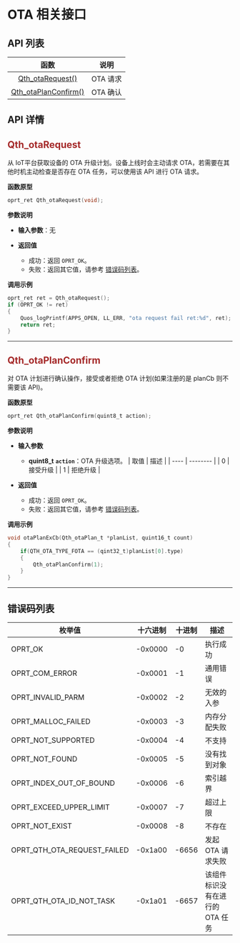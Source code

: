 # OTA 相关接口

## **API 列表**

|                    函数                     |   说明   |
| :-----------------------------------------: | :------: |
|     [Qth_otaRequest()](#Qth_otaRequest)     | OTA 请求 |
| [Qth_otaPlanConfirm()](#Qth_otaPlanConfirm) | OTA 确认 |

## **API 详情**

<span id="Qth_otaRequest"></span>

## <span style="color:#A52A2A">**Qth_otaRequest**</span>

从 IoT平台获取设备的 OTA 升级计划。设备上线时会主动请求 OTA，若需要在其他时机主动检查是否存在 OTA 任务，可以使用该 API 进行 OTA 请求。

**函数原型**

```c
oprt_ret Qth_otaRequest(void);
```

**参数说明**

- **输入参数**：无

- **返回值**
  - 成功：返回 `OPRT_OK`。
  - 失败：返回其它值，请参考 [错误码列表](#ERROR_CODE)。

**调用示例**

```c
oprt_ret ret = Qth_otaRequest();
if (OPRT_OK != ret)
{
    Quos_logPrintf(APPS_OPEN, LL_ERR, "ota request fail ret:%d", ret);
    return ret;
}
```

---

<span id="Qth_otaPlanConfirm"></span>

## <span style="color:#A52A2A">**Qth_otaPlanConfirm**</span>

对 OTA 计划进行确认操作，接受或者拒绝 OTA 计划(如果注册的是 planCb 则不需要该 API)。

**函数原型**

```c
oprt_ret Qth_otaPlanConfirm(quint8_t action);
```

**参数说明**

- **输入参数**

  - **quint8_t** **`action`**：OTA 升级选项。
    | 取值 | 描述     |
    | ---- | -------- |
    | 0    | 接受升级 |
    | 1    | 拒绝升级 |

- **返回值**
  - 成功：返回 `OPRT_OK`。
  - 失败：返回其它值，请参考 [错误码列表](#ERROR_CODE)。

**调用示例**

```c
void otaPlanExCb(Qth_otaPlan_t *planList, quint16_t count)
{
    if(QTH_OTA_TYPE_FOTA == (qint32_t)planList[0].type)
    {
        Qth_otaPlanConfirm(1);
    }
}
```

---

<span id="ERROR_CODE"> </span>

## **错误码列表**

| 枚举值                      | 十六进制 | 十进制 | 描述                            |
| --------------------------- | -------- | ------ | ------------------------------- |
| OPRT_OK                     | -0x0000  | -0     | 执行成功                        |
| OPRT_COM_ERROR              | -0x0001  | -1     | 通用错误                        |
| OPRT_INVALID_PARM           | -0x0002  | -2     | 无效的入参                      |
| OPRT_MALLOC_FAILED          | -0x0003  | -3     | 内存分配失败                    |
| OPRT_NOT_SUPPORTED          | -0x0004  | -4     | 不支持                          |
| OPRT_NOT_FOUND              | -0x0005  | -5     | 没有找到对象                    |
| OPRT_INDEX_OUT_OF_BOUND     | -0x0006  | -6     | 索引越界                        |
| OPRT_EXCEED_UPPER_LIMIT     | -0x0007  | -7     | 超过上限                        |
| OPRT_NOT_EXIST              | -0x0008  | -8     | 不存在                          |
| OPRT_QTH_OTA_REQUEST_FAILED | -0x1a00  | -6656  | 发起 OTA 请求失败               |
| OPRT_QTH_OTA_ID_NOT_TASK    | -0x1a01  | -6657  | 该组件标识没有在进行的 OTA 任务 |
